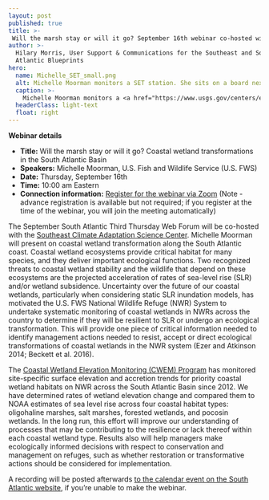 ```yaml
---
layout: post
published: true
title: >-
 Will the marsh stay or will it go? September 16th webinar co-hosted with Southeast Climate Adaptation Science Center
author: >-
  Hilary Morris, User Support & Communications for the Southeast and South
  Atlantic Blueprints
hero:
  name: Michelle_SET_small.png
  alt: Michelle Moorman monitors a SET station. She sits on a board next to the Surface Elevation Table apparatus, surrounded by marsh habitat, and smiles at the camera.
  caption: >-
    Michelle Moorman monitors a <a href="https://www.usgs.gov/centers/eesc/science/surface-elevation-table">Surface Elevation Table (SET)</a> station in coastal NC. Photo by USFWS.
  headerClass: light-text
  float: right
---
```

**Webinar details**

- **Title:** Will the marsh stay or will it go? Coastal wetland transformations in the South Atlantic Basin
- **Speakers:** Michelle Moorman, U.S. Fish and Wildlife Service (U.S. FWS)
- **Date:** Thursday, September 16th
- **Time:** 10:00 am Eastern
- **Connection information:** [Register for the webinar via Zoom](https://ncsu.zoom.us/meeting/register/tJEufu6sqT8jGdb6-O1N9vjzxtE5Ne_ybVIZ) (Note - advance registration is available but not required; if you register at the time of the webinar, you will join the meeting automatically)<!--more--> 

The September South Atlantic Third Thursday Web Forum will be co-hosted with the [Southeast Climate Adaptation Science Center](https://secasc.ncsu.edu/). Michelle Moorman will present on coastal wetland transformation along the South Atlantic coast. Coastal wetland ecosystems provide critical habitat for many species, and they deliver important ecological functions. Two recognized threats to coastal wetland stability and the wildlife that depend on these ecosystems are the projected acceleration of rates of sea-level rise (SLR) and/or wetland subsidence. Uncertainty over the future of our coastal wetlands, particularly when considering static SLR inundation models, has motivated the U.S. FWS National Wildlife Refuge (NWR) System to undertake systematic monitoring of coastal wetlands in NWRs across the country to determine if they will be resilient to SLR or undergo an ecological transformation. This will provide one piece of critical information needed to identify management actions needed to resist, accept or direct ecological transformations of coastal wetlands in the NWR system (Ezer and Atkinson 2014; Beckett et al. 2016).

The [Coastal Wetland Elevation Monitoring (CWEM) Program](https://ecos.fws.gov/ServCat/DownloadFile/166365) has monitored site-specific surface elevation and accretion trends for priority coastal wetland habitats on NWR across the South Atlantic Basin since 2012. We have determined rates of wetland elevation change and compared them to NOAA estimates of sea level rise across four coastal habitat types: oligohaline marshes, salt marshes, forested wetlands, and pocosin wetlands. In the long run, this effort will improve our understanding of processes that may be contributing to the resilience or lack thereof within each coastal wetland type. Results also will help managers make ecologically informed decisions with respect to conservation and management on refuges, such as whether restoration or transformative actions should be considered for implementation.

A recording will be posted afterwards [to the calendar event on the South Atlantic website](https://www.southatlanticlcc.org/event/third-thursday-web-forum-will-the-marsh-stay-or-will-it-go/), if you’re unable to make the webinar.

